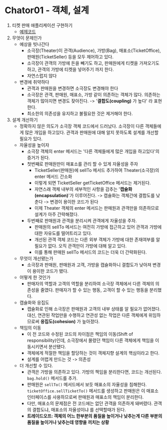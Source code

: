 # Chator01 - 객체, 설계

1. 티켓 판매 애플리케이션 구현하기
   * [예제코드](https://github.com/Eechul/book_object/tree/main/src/main/java/chapter01/ticket)
2. 무엇이 문제인가
   * 예상을 빗나간다
      * 소극장(Theater)이 관객(Audience), 가방(Bag), 매표소(TicketOffice), 판매원(TicketSeller) 등을 모두 제어하고 있다.
      * 소극장이 관객의 가방에 돈을 빼기도 하고, 판매원에게 티켓을 가져오기도 하고, 관객의 가방에 티켓을 넣어주기 까지 한다.
      * 자연스럽지 않다
   * 변경에 취약하다
      * 관객과 판매원을 변경하면 소극장도 변경해야 한다
      * 소극장은 관객, 판매원, 매표소, 가방 같이 의존하는 객체가 많다. 의존하는 객체가 많아지면 변경도 잦아진다. -> '**결합도(coupling)** 가 높다' 라 표현한다. 
      * 최소한의 의존성을 유지하고 불필요한 것은 제거해야 한다.
3. 설계 개선하기
    * 정확하지 않은 의도가 소극장 객체 코드에서 드러났다. 소극장이 다른 객체들에게 많은 개입을 하고있다. 관객과 판매원에 대해 알지 못하도록 설계를 개선할 필요가 있다.
    * 자율성을 높이자
      * 소극장 객체의 enter 메서드는 '다른 객체들에게 많은 개입을 하고있다'의 증거가 된다.
      * 첫번째로 판매원만이 매표소를 관리 할 수 있게 자율성을 주자
        * TicketSeller(판매원)에 sellTo 메서드 추가하여 Theater(소극장)의 enter 메서드 간소화
        * 이렇게 되면 TicketSeller getTicketOffice 메서드는 제거된다.
        * 자연스래 객체 내부의 세부적인 사항을 감추는 '**캡슐화(encapsulation)**'가 이루어진다. -> 캡슐화는 객체간에 결합도를 낮춘다 -> 변경이 용이한 코드가 된다 
        * 이제 Theater 객체의 enter 메서드는 판매원과 관객만을 의존하므로 설계가 아주 간략해졌다.
      * 두번째로 판매원과 관객을 분리시켜 관객에게 자율성을 주자.
        * 판매원의 sellTo 메서드는 여전히 가방에 접근하고 있어 관객과 가방에 대한 자유도를 떨어트리고 있다.
        * 개선된 관객 객체 코드는 다른 외부 객체가 가방에 대한 존재여부를 알 필요가 없다. 오직 관객만이 가방에 대해 알고 있다.
        * 이를 통해 판매원 sellTo 메서드의 코드는 더욱 더 간략화된다.
    * 무엇이 개선됐는가
      * 소극장과 판매원, 판매원과 고객, 가방을 캡슐화하니 결합도가 낮아져 변경이 용이한 코드가 됐다.
    * 어떻게 한 것인가
      * 판매자의 역할과 고객의 역할을 분리하여 소극장 객체에서 다른 객체의 의존성을 줄였다. 판매자가 할 수 있는 행동, 고객이 할 수 있는 행동을 분리했다.  
    * 캡슐화와 응집도
      * 캡슐화로 인해 소극장은 판매원과 고객의 내부 상태를 알 필요가 없어졌다. 대신, 연관된 작업만을 수행하고 연관성 없는 작업은 다른 객체에게 위임하므로써 **응집도(cohesion)** 가 높아졌다.
    * 책임의 이동
      * 이 전 코드와 수정된 코드의 차이점은 책임의 이동(Shift of responsibility)인데, 소극장에서 몰렸던 책임이 다른 객체에게 책임을 이동시키면서 분산됐다.
      * 객체에게 적절한 책임을 할당하는 것이 객체지향 설계의 핵심이라고 한다.
      * 설계를 어렵게 만드는 것 -> 의존성
    * 더 개선할 수 있다.
      * 관객은 가방을 의존하고 있다. 가방의 책임을 분리한다면, 코드는 개선된다. `bag.hold()` 메서드를 추가.
      * 판매원은 `sellTo()` 메서드에서 보듯 매표소의 자율성을 침해한다. `ticketOffice.sellTicketTo()` 메서드를 생성하고 판매원은 이 매표소 인터페이스를 사용하므로써 판매원과 매표소의 책임이 분리한다.
      * 다만, 매표소의 문제점은 전 코드에는 없던 관객을 의존하게 돼버렸다. 관객의 결합도냐, 매표소의 자율성이냐 를 선택할때가 된다.
      * **트레이드오프: 객체의 어느 한부분의 품질을 높이거나 낮추는게 다른 부분의 품질을 높이거나 낮추는데 영향을 끼치는 상황**
    
    
 
